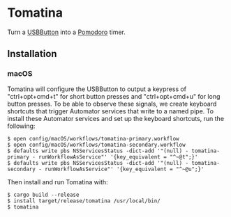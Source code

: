 # Tomatina

Turn a [USBButton](http://www.usbbutton.com/) into a
[Pomodoro](https://en.wikipedia.org/wiki/Pomodoro_Technique) timer.

## Installation

### macOS

Tomatina will configure the USBButton to output a keypress of "ctrl+opt+cmd+t" for short button presses
and "ctrl+opt+cmd+u" for long button presses. To be able to observe these signals, we create
keyboard shortcuts that trigger Automator services that write to a named pipe. To install these
Automator services and set up the keyboard shortcuts, run the following:

```
$ open config/macOS/workflows/tomatina-primary.workflow
$ open config/macOS/workflows/tomatina-secondary.workflow
$ defaults write pbs NSServicesStatus -dict-add '"(null) - tomatina-primary - runWorkflowAsService"' '{key_equivalent = "^~@t";}'
$ defaults write pbs NSServicesStatus -dict-add '"(null) - tomatina-secondary - runWorkflowAsService"' '{key_equivalent = "^~@u";}'
```

Then install and run Tomatina with:

```
$ cargo build --release
$ install target/release/tomatina /usr/local/bin/
$ tomatina
```

